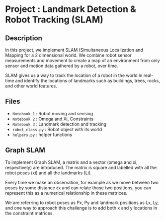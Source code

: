 # Project : Landmark Detection & Robot Tracking (SLAM)

## Description

In this project, we implement SLAM (Simultaneous Localization and Mapping for a 2 dimensional world.
We combine robot sensor measurements and movement to create a map of an environment from only sensor and motion
data gathered by a robot, over time. 

SLAM gives us a way to track the location of a robot in the world in real-time and identify the locations of landmarks such as buildings, trees, rocks, and other world features.

## Files

- `Notebook 1` : Robot moving and sensing
- `Notebook 2` : Omega and Xi, Constraints
- `Notebook 3` : Landmark detection and tracking
- `robot_class.py` : Robot object with its world
- `helpers.py` : helper functions

## Graph SLAM

To implement Graph SLAM, a matrix and a vector (omega and xi, respectively) are introduced. 
The matrix is square and labelled with all the robot poses (xi) and all the landmarks (Li).

Every time we make an observation, for example as we move between two poses by some distance
`dx` and can relate those two positions, you can represent this as a numerical relationship in these
matrices.

We are referring to robot poses as Px, Py and landmark positions as Lx, Ly, and one way to approach this challenge is to add both x and y locations in the constraint matrices.

